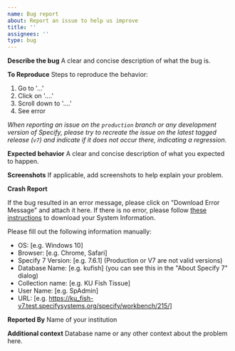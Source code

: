 ```yaml
---
name: Bug report
about: Report an issue to help us improve
title: ''
assignees: ''
type: bug
---
```


**Describe the bug**
A clear and concise description of what the bug is.

**To Reproduce**
Steps to reproduce the behavior:

1. Go to '...'
2. Click on '....'
3. Scroll down to '....'
4. See error

*When reporting an issue on the `production` branch or any development version of Specify, please try to recreate the issue on the latest tagged release (`v7`) and indicate if it does not occur there, indicating a regression.*

**Expected behavior**
A clear and concise description of what you expected to happen.

**Screenshots**
If applicable, add screenshots to help explain your problem.

**Crash Report**

If the bug resulted in an error message, please click on "Download Error Message" and attach it here. If there is no error, please follow [these instructions](https://discourse.specifysoftware.org/t/download-specify-7-system-information/1614) to download your System Information.

Please fill out the following information manually:
- OS: [e.g. Windows 10]
- Browser: [e.g. Chrome, Safari]
- Specify 7 Version: [e.g. 7.6.1] (Production or V7 are not valid versions)
- Database Name: [e.g. kufish] (you can see this in the "About Specify 7" dialog)
- Collection name: [e.g. KU Fish Tissue]
- User Name: [e.g. SpAdmin]
- URL: [e.g. https://ku_fish-v7.test.specifysystems.org/specify/workbench/215/]

**Reported By**
Name of your institution

**Additional context**
Database name or any other context about the problem here.
